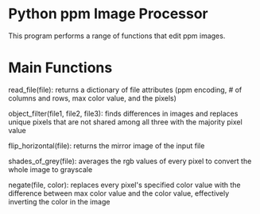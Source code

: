 # Python ppm Image Processor 
This program performs a range of functions that edit ppm images. 

# Main Functions 
read_file(file): 
  returns a dictionary of file attributes (ppm encoding, # of columns and rows, max color value, and the pixels)
 
object_filter(file1, file2, file3): 
  finds differences in images and replaces unique pixels that are not shared among all three with the majority pixel value 
 
flip_horizontal(file): 
  returns the mirror image of the input file 
 
shades_of_grey(file): 
  averages the rgb values of every pixel to convert the whole image to grayscale 
  
negate(file, color): 
  replaces every pixel's specified color value with the difference between max color value and the color value, effectively inverting the color in the image

